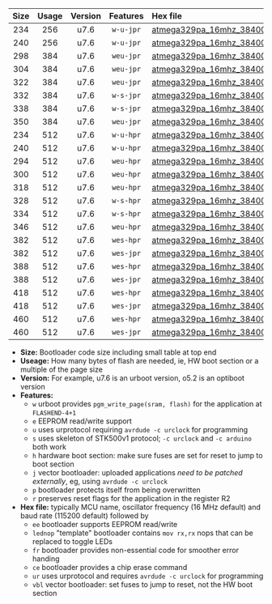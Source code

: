 |Size|Usage|Version|Features|Hex file|
|:-:|:-:|:-:|:-:|:--|
|234|256|u7.6|`w-u-jpr`|[atmega329pa_16mhz_38400bps_ur_vbl.hex](https://raw.githubusercontent.com/stefanrueger/urboot/main/atmega329pa_16mhz_38400bps_ur_vbl.hex)|
|240|256|u7.6|`w-u-jpr`|[atmega329pa_16mhz_38400bps_lednop_ur_vbl.hex](https://raw.githubusercontent.com/stefanrueger/urboot/main/atmega329pa_16mhz_38400bps_lednop_ur_vbl.hex)|
|298|384|u7.6|`weu-jpr`|[atmega329pa_16mhz_38400bps_ee_ur_vbl.hex](https://raw.githubusercontent.com/stefanrueger/urboot/main/atmega329pa_16mhz_38400bps_ee_ur_vbl.hex)|
|304|384|u7.6|`weu-jpr`|[atmega329pa_16mhz_38400bps_ee_lednop_ur_vbl.hex](https://raw.githubusercontent.com/stefanrueger/urboot/main/atmega329pa_16mhz_38400bps_ee_lednop_ur_vbl.hex)|
|322|384|u7.6|`weu-jpr`|[atmega329pa_16mhz_38400bps_ee_lednop_fr_ur_vbl.hex](https://raw.githubusercontent.com/stefanrueger/urboot/main/atmega329pa_16mhz_38400bps_ee_lednop_fr_ur_vbl.hex)|
|332|384|u7.6|`w-s-jpr`|[atmega329pa_16mhz_38400bps_vbl.hex](https://raw.githubusercontent.com/stefanrueger/urboot/main/atmega329pa_16mhz_38400bps_vbl.hex)|
|338|384|u7.6|`w-s-jpr`|[atmega329pa_16mhz_38400bps_lednop_vbl.hex](https://raw.githubusercontent.com/stefanrueger/urboot/main/atmega329pa_16mhz_38400bps_lednop_vbl.hex)|
|350|384|u7.6|`weu-jpr`|[atmega329pa_16mhz_38400bps_ee_lednop_fr_ce_ur_vbl.hex](https://raw.githubusercontent.com/stefanrueger/urboot/main/atmega329pa_16mhz_38400bps_ee_lednop_fr_ce_ur_vbl.hex)|
|234|512|u7.6|`w-u-hpr`|[atmega329pa_16mhz_38400bps_ur.hex](https://raw.githubusercontent.com/stefanrueger/urboot/main/atmega329pa_16mhz_38400bps_ur.hex)|
|240|512|u7.6|`w-u-hpr`|[atmega329pa_16mhz_38400bps_lednop_ur.hex](https://raw.githubusercontent.com/stefanrueger/urboot/main/atmega329pa_16mhz_38400bps_lednop_ur.hex)|
|294|512|u7.6|`weu-hpr`|[atmega329pa_16mhz_38400bps_ee_ur.hex](https://raw.githubusercontent.com/stefanrueger/urboot/main/atmega329pa_16mhz_38400bps_ee_ur.hex)|
|300|512|u7.6|`weu-hpr`|[atmega329pa_16mhz_38400bps_ee_lednop_ur.hex](https://raw.githubusercontent.com/stefanrueger/urboot/main/atmega329pa_16mhz_38400bps_ee_lednop_ur.hex)|
|318|512|u7.6|`weu-hpr`|[atmega329pa_16mhz_38400bps_ee_lednop_fr_ur.hex](https://raw.githubusercontent.com/stefanrueger/urboot/main/atmega329pa_16mhz_38400bps_ee_lednop_fr_ur.hex)|
|328|512|u7.6|`w-s-hpr`|[atmega329pa_16mhz_38400bps.hex](https://raw.githubusercontent.com/stefanrueger/urboot/main/atmega329pa_16mhz_38400bps.hex)|
|334|512|u7.6|`w-s-hpr`|[atmega329pa_16mhz_38400bps_lednop.hex](https://raw.githubusercontent.com/stefanrueger/urboot/main/atmega329pa_16mhz_38400bps_lednop.hex)|
|346|512|u7.6|`weu-hpr`|[atmega329pa_16mhz_38400bps_ee_lednop_fr_ce_ur.hex](https://raw.githubusercontent.com/stefanrueger/urboot/main/atmega329pa_16mhz_38400bps_ee_lednop_fr_ce_ur.hex)|
|382|512|u7.6|`wes-hpr`|[atmega329pa_16mhz_38400bps_ee.hex](https://raw.githubusercontent.com/stefanrueger/urboot/main/atmega329pa_16mhz_38400bps_ee.hex)|
|382|512|u7.6|`wes-jpr`|[atmega329pa_16mhz_38400bps_ee_vbl.hex](https://raw.githubusercontent.com/stefanrueger/urboot/main/atmega329pa_16mhz_38400bps_ee_vbl.hex)|
|388|512|u7.6|`wes-hpr`|[atmega329pa_16mhz_38400bps_ee_lednop.hex](https://raw.githubusercontent.com/stefanrueger/urboot/main/atmega329pa_16mhz_38400bps_ee_lednop.hex)|
|388|512|u7.6|`wes-jpr`|[atmega329pa_16mhz_38400bps_ee_lednop_vbl.hex](https://raw.githubusercontent.com/stefanrueger/urboot/main/atmega329pa_16mhz_38400bps_ee_lednop_vbl.hex)|
|418|512|u7.6|`wes-hpr`|[atmega329pa_16mhz_38400bps_ee_lednop_fr.hex](https://raw.githubusercontent.com/stefanrueger/urboot/main/atmega329pa_16mhz_38400bps_ee_lednop_fr.hex)|
|418|512|u7.6|`wes-jpr`|[atmega329pa_16mhz_38400bps_ee_lednop_fr_vbl.hex](https://raw.githubusercontent.com/stefanrueger/urboot/main/atmega329pa_16mhz_38400bps_ee_lednop_fr_vbl.hex)|
|460|512|u7.6|`wes-hpr`|[atmega329pa_16mhz_38400bps_ee_lednop_fr_ce.hex](https://raw.githubusercontent.com/stefanrueger/urboot/main/atmega329pa_16mhz_38400bps_ee_lednop_fr_ce.hex)|
|460|512|u7.6|`wes-jpr`|[atmega329pa_16mhz_38400bps_ee_lednop_fr_ce_vbl.hex](https://raw.githubusercontent.com/stefanrueger/urboot/main/atmega329pa_16mhz_38400bps_ee_lednop_fr_ce_vbl.hex)|

- **Size:** Bootloader code size including small table at top end
- **Useage:** How many bytes of flash are needed, ie, HW boot section or a multiple of the page size
- **Version:** For example, u7.6 is an urboot version, o5.2 is an optiboot version
- **Features:**
  + `w` urboot provides `pgm_write_page(sram, flash)` for the application at `FLASHEND-4+1`
  + `e` EEPROM read/write support
  + `u` uses urprotocol requiring `avrdude -c urclock` for programming
  + `s` uses skeleton of STK500v1 protocol; `-c urclock` and `-c arduino` both work
  + `h` hardware boot section: make sure fuses are set for reset to jump to boot section
  + `j` vector bootloader: uploaded applications *need to be patched externally*, eg, using `avrdude -c urclock`
  + `p` bootloader protects itself from being overwritten
  + `r` preserves reset flags for the application in the register R2
- **Hex file:** typically MCU name, oscillator frequency (16 MHz default) and baud rate (115200 default) followed by
  + `ee` bootloader supports EEPROM read/write
  + `lednop` "template" bootloader contains `mov rx,rx` nops that can be replaced to toggle LEDs
  + `fr` bootloader provides non-essential code for smoother error handing
  + `ce` bootloader provides a chip erase command
  + `ur` uses urprotocol and requires `avrdude -c urclock` for programming
  + `vbl` vector bootloader: set fuses to jump to reset, not the HW boot section
